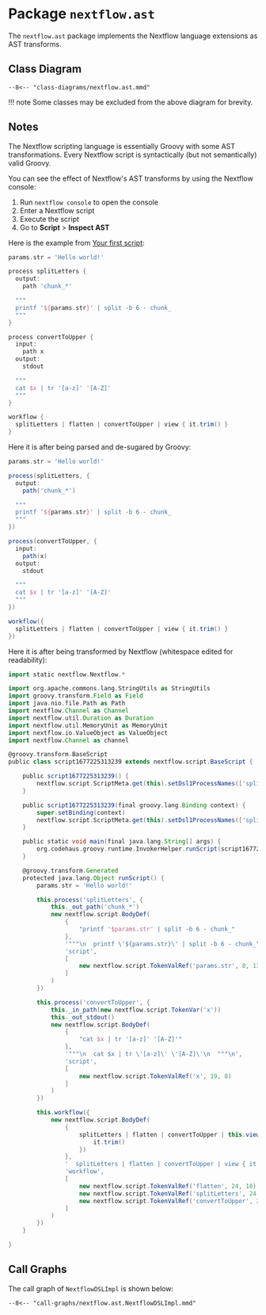 
# Package `nextflow.ast`

The `nextflow.ast` package implements the Nextflow language extensions as AST transforms.

## Class Diagram

```mermaid
--8<-- "class-diagrams/nextflow.ast.mmd"
```

!!! note
    Some classes may be excluded from the above diagram for brevity.

## Notes

The Nextflow scripting language is essentially Groovy with some AST transformations. Every
Nextflow script is syntactically (but not semantically) valid Groovy.

You can see the effect of Nextflow's AST transforms by using the Nextflow console:

1. Run `nextflow console` to open the console
2. Enter a Nextflow script
3. Execute the script
4. Go to **Script** > **Inspect AST**

Here is the example from [Your first script](https://nextflow.io/docs/latest/getstarted.html#your-first-script):

```groovy
params.str = 'Hello world!'

process splitLetters {
  output:
    path 'chunk_*'

  """
  printf '${params.str}' | split -b 6 - chunk_
  """
}

process convertToUpper {
  input:
    path x
  output:
    stdout

  """
  cat $x | tr '[a-z]' '[A-Z]'
  """
}

workflow {
  splitLetters | flatten | convertToUpper | view { it.trim() }
}
```

Here it is after being parsed and de-sugared by Groovy:

```groovy
params.str = 'Hello world!'

process(splitLetters, {
  output:
    path('chunk_*')

  """
  printf '${params.str}' | split -b 6 - chunk_
  """
})

process(convertToUpper, {
  input:
    path(x)
  output:
    stdout

  """
  cat $x | tr '[a-z]' '[A-Z]'
  """
})

workflow({
  splitLetters | flatten | convertToUpper | view { it.trim() }
})
```

Here it is after being transformed by Nextflow (whitespace edited for readability):

```groovy
import static nextflow.Nextflow.*

import org.apache.commons.lang.StringUtils as StringUtils
import groovy.transform.Field as Field
import java.nio.file.Path as Path
import nextflow.Channel as Channel
import nextflow.util.Duration as Duration
import nextflow.util.MemoryUnit as MemoryUnit
import nextflow.io.ValueObject as ValueObject
import nextflow.Channel as channel

@groovy.transform.BaseScript
public class script1677225313239 extends nextflow.script.BaseScript { 

    public script1677225313239() {
        nextflow.script.ScriptMeta.get(this).setDsl1ProcessNames(['splitLetters', 'convertToUpper'])
    }

    public script1677225313239(final groovy.lang.Binding context) {
        super.setBinding(context)
        nextflow.script.ScriptMeta.get(this).setDsl1ProcessNames(['splitLetters', 'convertToUpper'])
    }

    public static void main(final java.lang.String[] args) {
        org.codehaus.groovy.runtime.InvokerHelper.runScript(script1677225313239, args)
    }

    @groovy.transform.Generated
    protected java.lang.Object runScript() {
        params.str = 'Hello world!'

        this.process('splitLetters', { 
            this._out_path('chunk_*')
            new nextflow.script.BodyDef(
                {
                    "printf '$params.str' | split -b 6 - chunk_"
                },
                '"""\n  printf \'${params.str}\' | split -b 6 - chunk_\n  """\n',
                'script',
                [
                    new nextflow.script.TokenValRef('params.str', 8, 13)
                ]
            )
        })

        this.process('convertToUpper', { 
            this._in_path(new nextflow.script.TokenVar('x'))
            this._out_stdout()
            new nextflow.script.BodyDef(
                { 
                    "cat $x | tr '[a-z]' '[A-Z]'"
                },
                '"""\n  cat $x | tr \'[a-z]\' \'[A-Z]\'\n  """\n',
                'script',
                [
                    new nextflow.script.TokenValRef('x', 19, 8)
                ]
            )
        })

        this.workflow({ 
            new nextflow.script.BodyDef(
                {
                    splitLetters | flatten | convertToUpper | this.view({ 
                        it.trim()
                    })
                },
                '  splitLetters | flatten | convertToUpper | view { it.trim() }\n',
                'workflow',
                [
                    new nextflow.script.TokenValRef('flatten', 24, 18),
                    new nextflow.script.TokenValRef('splitLetters', 24, 3),
                    new nextflow.script.TokenValRef('convertToUpper', 24, 28)
                ]
            )
        })
    }

}
```

## Call Graphs

The call graph of `NextflowDSLImpl` is shown below:

```mermaid
--8<-- "call-graphs/nextflow.ast.NextflowDSLImpl.mmd"
```

